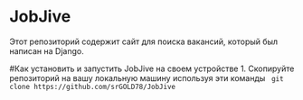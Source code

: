 # JobJive
Этот репозиторий содержит сайт для поиска вакансий, который был написан на Django. 

#Как установить и запустить JobJive на своем устройстве
    1. Скопируйте репозиторий на вашу локальную машину используя эти команды
    ``` 
    git clone https://github.com/srGOLD78/JobJive
    ```
